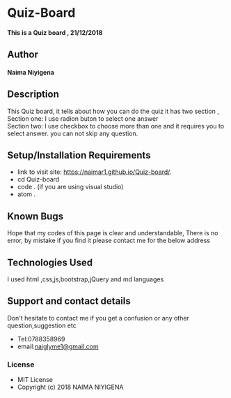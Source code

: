 # Quiz-Board
#### This is a Quiz board , 21/12/2018
## Author
#### **Naima Niyigena**
## Description
This Quiz board, it tells about how you can do the quiz it has two section ,
Section one: I use radion buton to select one answer  
Section two:  I use checkbox to choose more than one
and it requires you to select answer. you can not skip any question.
## Setup/Installation Requirements
* link to visit site: https://naimar1.github.io/Quiz-board/.
* cd Quiz-board
* code . (if you are using visual studio)
* atom .
## Known Bugs
Hope that my codes of this page is clear and understandable,
There is no error, by mistake if you find it please contact me for the below address
## Technologies Used
I used html ,css,js,bootstrap,jQuery and md languages
## Support and contact details
Don't hesitate to contact me if you get a confusion or any other question,suggestion etc
* Tel:0788358969
* email:naiglyme1@gmail.com
### License
* MIT License
* Copyright (c) 2018 NAIMA NIYIGENA